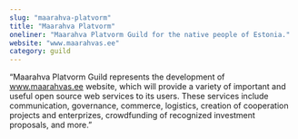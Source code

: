 ```yaml
---
slug: "maarahva-platvorm"
title: "Maarahva Platvorm"
oneliner: "Maarahva Platvorm Guild for the native people of Estonia."
website: "www.maarahvas.ee"
category: guild
---
```


“Maarahva Platvorm Guild represents the development of www.maarahvas.ee website, which will provide a variety of important and useful open source web services to its users. These services include communication, governance, commerce, logistics, creation of cooperation projects and enterprizes, crowdfunding of recognized investment proposals, and more.”

